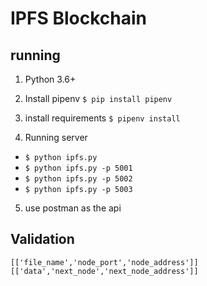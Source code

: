 # IPFS Blockchain

## running
1. Python 3.6+
2. Install pipenv
```$ pip install pipenv```
   
3. install requirements
```$ pipenv install```
   
4. Running server
- ```$ python ipfs.py```
- ```$ python ipfs.py -p 5001```
- ```$ python ipfs.py -p 5002```
- ```$ python ipfs.py -p 5003```

5. use postman as the api

## Validation
```[['file_name','node_port','node_address']]```
```[['data','next_node','next_node_address']]```
  
